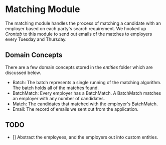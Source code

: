 # Matching Module
The matching module handles the process of matching a candidate with an employer based on each 
party's search requirement. We hooked up _Crontab_ to this module to send out emails of the matches
to employers every Tuesday and Thursday. 

## Domain Concepts
There are a few domain concepts stored in the _entities_ folder which are discussed below.
- Batch: The batch represents a single running of the matching algorithm. The batch holds all of the
matches found.
- BatchMatch: Every employer has a BatchMatch. A BatchMatch matches an employer with any number of
candidates.
- Match: The candidates that matched with the employer's BatchMatch.
- Email: The record of emails we sent out from the application.

## TODO
- [] Abstract the employees, and the employers out into custom entities.